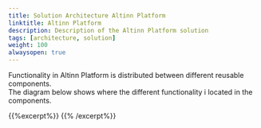 ```yaml
---
title: Solution Architecture Altinn Platform
linktitle: Altinn Platform
description: Description of the Altinn Platform solution
tags: [architecture, solution]
weight: 100
alwaysopen: true
---
```


Functionality in Altinn Platform is distributed between different reusable components.  
The diagram below shows where the different functionality i located in the components.

{{%excerpt%}}
<object data="/teknologi/altinnstudio/architecture/components/application/solution/altinn-platform/altinnplatform__solutionarchitecture.svg" type="image/svg+xml" style="width: 100%;"></object>
{{% /excerpt%}}
